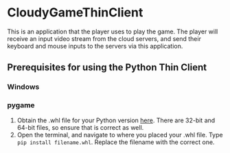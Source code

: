 # CloudyGameThinClient
This is an application that the player uses to play the game. The player will receive an input video stream from the cloud servers, and send their keyboard and mouse inputs to the servers via this application.

## Prerequisites for using the Python Thin Client 
### Windows
### pygame
1. Obtain the .whl file for your Python version [here](http://www.lfd.uci.edu/~gohlke/pythonlibs/#pygame). There are 32-bit and 64-bit files, so ensure that is correct as well.
2. Open the terminal, and navigate to where you placed your .whl file. Type `pip install filename.whl`. Replace the filename with the correct one.
